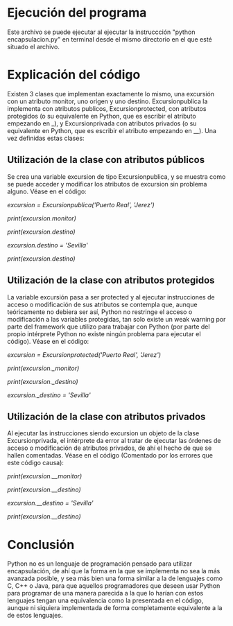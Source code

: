 # **Ejecución del programa**
Este archivo se puede ejecutar al ejecutar la instruccción "python encapsulacion.py" en terminal desde el mismo directorio en el que esté situado el archivo.


# **Explicación del código**
Existen 3 clases que implementan exactamente lo mismo, una excursión con un atributo monitor, uno origen y uno destino. Excursionpublica la implementa con atributos publicos, Excursionprotected, con atributos protegidos (o su equivalente en Python, que es escribir el atributo empezando en \_), y Excursionprivada con atributos privados (o su equivalente en Python, que es escribir el atributo empezando en \_\_). Una vez definidas estas clases:
## Utilización de la clase con atributos públicos
Se crea una variable excursion de tipo Excursionpublica, y se muestra como se puede acceder y modificar los atributos de excursion sin problema alguno.
Véase en el código:

_excursion = Excursionpublica('Puerto Real', 'Jerez')_

_print(excursion.monitor)_

_print(excursion.destino)_

_excursion.destino = 'Sevilla'_

_print(excursion.destino)_

## Utilización de la clase con atributos protegidos
La variable excursión pasa a ser protected y al ejecutar instrucciones de acceso o modificación de sus atributos se contempla que, aunque teóricamente no debiera ser así, Python no restringe el acceso o modificación a las variables protegidas, tan solo existe un weak warning por parte del framework que utilizo para trabajar con Python (por parte del propio intérprete Python no existe ningún problema para ejecutar el código).
Véase en el código:

_excursion = Excursionprotected('Puerto Real', 'Jerez')_

_print(excursion.\_monitor)_

_print(excursion.\_destino)_

_excursion.\_destino = 'Sevilla'_

## Utilización de la clase con atributos privados
Al ejecutar las instrucciones siendo excursion un objeto de la clase Excursionprivada, el intérprete da error al tratar de ejecutar las órdenes de acceso o modificación de atributos privados, de ahí el hecho de que se hallen comentadas.
Véase en el código (Comentado por los errores que este código causa):

_print(excursion.\_\_monitor)_

_print(excursion.\_\_destino)_

_excursion.\_\_destino = 'Sevilla'_

_print(excursion.\_\_destino)_


# Conclusión
Python no es un lenguaje de programación pensado para utilizar encapsulación, de ahí que la forma en la que se implementa no sea la más avanzada posible, y sea más bien una forma similar a la de lenguajes como C, C++ o Java, para que aquellos programadores que deseen usar Python para programar de una manera parecida a la que lo harían con estos lenguajes tengan una equivalencia como la presentada en el código, aunque ni siquiera implementada de forma completamente equivalente a la de estos lenguajes.
